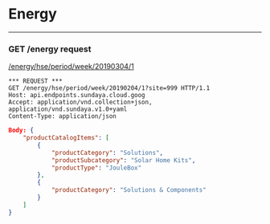 # Energy
---

### GET /energy request

[/energy/hse/period/week/20190304/1](http://api.endpoints.sundaya.cloud.goog/energy/hse/period/week/20190304/1?site=999)


```
*** REQUEST ***	
GET /energy/hse/period/week/20190204/1?site=999 HTTP/1.1	
Host: api.endpoints.sundaya.cloud.goog
Accept: application/vnd.collection+json, application/vnd.sundaya.v1.0+yaml
Content-Type: application/json
```

```json
Body: {
    "productCatalogItems": [
        {
            "productCategory": "Solutions",
            "productSubcategory": "Solar Home Kits",
            "productType": "JouleBox"
        },
        {
            "productCategory": "Solutions & Components"
        }
    ]
}
```
